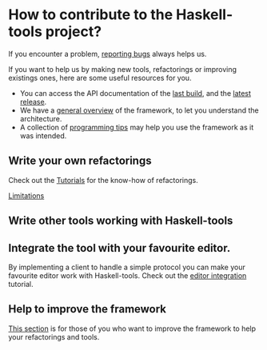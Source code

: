 # How to contribute to the Haskell-tools project?

If you encounter a problem, [reporting bugs](report-bugs.md) always helps us.

If you want to help us by making new tools, refactorings or improving existings ones, here are some useful resources for you.
 - You can access the API documentation of the [last build](https://haskell-tools.github.io/master/api/index.html), and the [latest release](https://www.stackage.org/nightly/hoogle?q=haskell-tools).
 - We have a [general overview](development/framework-overview.md) of the framework, to let you understand the architecture.
 - A collection of [programming tips](development/general-tips.md) may help you use the framework as it was intended.

## Write your own refactorings

Check out the [Tutorials](development/tutorials.md) for the know-how of refactorings.

[Limitations](development/limitations.md)

## Write other tools working with Haskell-tools

## Integrate the tool with your favourite editor.

By implementing a client to handle a simple protocol you can make your favourite editor work with Haskell-tools. Check out the [editor integration](development/editor-integration.md) tutorial.

## Help to improve the framework

[This section](development/framework-improvement.md) is for those of you who want to improve the framework to help your refactorings and tools.
